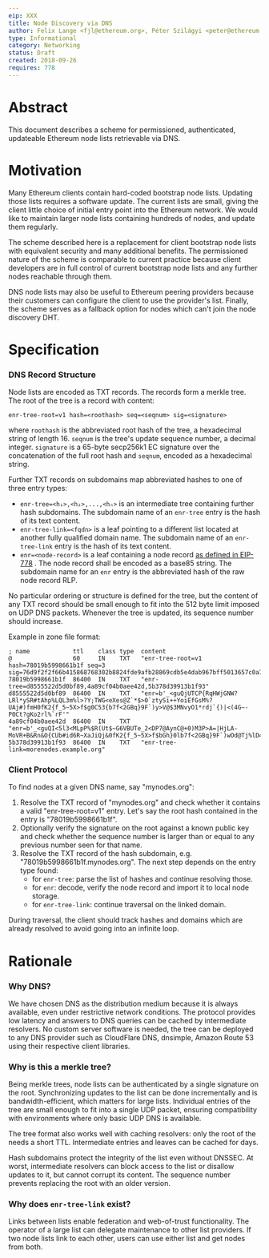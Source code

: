 ```yaml
---
eip: XXX
title: Node Discovery via DNS
author: Felix Lange <fjl@ethereum.org>, Péter Szilágyi <peter@ethereum.org>
type: Informational
category: Networking
status: Draft
created: 2018-09-26
requires: 778
---
```


# Abstract

This document describes a scheme for permissioned, authenticated, updateable
Ethereum node lists retrievable via DNS.

# Motivation

Many Ethereum clients contain hard-coded bootstrap node lists. Updating those
lists requires a software update. The current lists are small, giving the client
little choice of initial entry point into the Ethereum network. We would like to
maintain larger node lists containing hundreds of nodes, and update them
regularly.

The scheme described here is a replacement for client bootstrap node lists with
equivalent security and many additional benefits. The permissioned nature of the
scheme is comparable to current practice because client developers are in full
control of current bootstrap node lists and any further nodes reachable through
them.

DNS node lists may also be useful to Ethereum peering providers because their
customers can configure the client to use the provider's list. Finally, the
scheme serves as a fallback option for nodes which can't join the node discovery
DHT.

# Specification

### DNS Record Structure

Node lists are encoded as TXT records. The records form a merkle tree. The root
of the tree is a record with content:

    enr-tree-root=v1 hash=<roothash> seq=<seqnum> sig=<signature>

where `roothash` is the abbreviated root hash of the tree, a hexadecimal string
of length 16. `seqnum` is the tree's update sequence number, a decimal integer.
`signature` is a 65-byte secp256k1 EC signature over the concatenation of the
full root hash and `seqnum`, encoded as a hexadecimal string.

Further TXT records on subdomains map abbreviated hashes to one of three entry types:

- `enr-tree=<h₁>,<h₂>,...,<hₙ>` is an intermediate tree containing further hash
  subdomains. The subdomain name of an `enr-tree` entry is the hash of its text
  content.
- `enr-tree-link=<fqdn>` is a leaf pointing to a different list located at
  another fully qualified domain name. The subdomain name of an `enr-tree-link`
  entry is the hash of its text content.
- `enr=<node-record>` is a leaf containing a node record [as defined in
  EIP-778][eip-778] . The node record shall be encoded as a base85 string. The
  subdomain name for an `enr` entry is the abbreviated hash of the raw node
  record RLP.

[eip-778]: https://eips.ethereum.org/EIPS/eip-778

No particular ordering or structure is defined for the tree, but the content of
any TXT record should be small enough to fit into the 512 byte limit imposed on
UDP DNS packets. Whenever the tree is updated, its sequence number should
increase.

Example in zone file format:

```text
; name            ttl    class type  content
@                 60     IN    TXT   "enr-tree-root=v1 hash=78019b5998661b1f seq=3 sig=76d9f2f2f66b415868768302b8824fde9afb28869cdb5e4dab967bff5013657c0a73830f34c1457691d3a3a002cee3bad4d455bb4b9e11941c447fab767f27cf01"
78019b5998661b1f  86400  IN    TXT   "enr-tree=d8555522d5d0bf89,4a89cf04b0aee42d,5b378d39913b1f93"
d8555522d5d0bf89  86400  IN    TXT   "enr=b'_<guQjUTCP{RqHWjGNW?LRl*ySR#tAhp%LQL3m%l>?Y;TWG<eXes@Z`*$>0`ztySi++YoiEfGsM%?UAj#)fmH0fK2{f_5~5X>f$g0C53{b7f<2GBq}9F`)y>V@$3MNvyO1*rdj`{)|<(4G~-P0Ct?gKo2rl%`rF'"
4a89cf04b0aee42d  86400  IN    TXT   "enr=b'_<guQI<5l3<MLpP%$R(Ut$~G6VBUTe_2<DP7@AynC@+0)M3P>A=|HjLA-MoVR+B&Rn&O{CUb#id6R~XaJiQj&0fK2{f_5~5X>f$bGh}0lb7f<2GBq}9F`)wOd@Tj%lD4x~phg<p>jjtP)0mE_TKMaV2tv>IW4Dk'"
5b378d39913b1f93  86400  IN    TXT   "enr-tree-link=morenodes.example.org"
```

### Client Protocol

To find nodes at a given DNS name, say "mynodes.org":

1. Resolve the TXT record of "mynodes.org" and check whether it contains a
   valid "enr-tree-root=v1" entry. Let's say the root hash contained in the
   entry is "78019b5998661b1f".
2. Optionally verify the signature on the root against a known public key and
   check whether the sequence number is larger than or equal to any previous
   number seen for that name.
3. Resolve the TXT record of the hash subdomain, e.g. "78019b5998661b1f.mynodes.org".
   The next step depends on the entry type found:
   - for `enr-tree`: parse the list of hashes and continue resolving those.
   - for `enr`: decode, verify the node record and import it to local node storage.
   - for `enr-tree-link`: continue traversal on the linked domain.

During traversal, the client should track hashes and domains which are already
resolved to avoid going into an infinite loop.

# Rationale

### Why DNS?

We have chosen DNS as the distribution medium because it is always available,
even under restrictive network conditions. The protocol provides low latency and
answers to DNS queries can be cached by intermediate resolvers. No custom server
software is needed, the tree can be deployed to any DNS provider such as
CloudFlare DNS, dnsimple, Amazon Route 53 using their respective client
libraries.

### Why is this a merkle tree?

Being merkle trees, node lists can be authenticated by a single signature on the
root. Synchronizing updates to the list can be done incrementally and is
bandwidth-efficient, which matters for large lists. Individual entries of the
tree are small enough to fit into a single UDP packet, ensuring compatibility
with environments where only basic UDP DNS is available.

The tree format also works well with caching resolvers: only the root of the
needs a short TTL. Intermediate entries and leaves can be cached for days.

Hash subdomains protect the integrity of the list even without DNSSEC. At worst,
intermediate resolvers can block access to the list or disallow updates to it,
but cannot corrupt its content. The sequence number prevents replacing the root
with an older version.

### Why does `enr-tree-link` exist?

Links between lists enable federation and web-of-trust functionality. The
operator of a large list can delegate maintenance to other list providers. If
two node lists link to each other, users can use either list and get nodes from
both.
